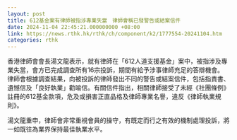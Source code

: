 ```yaml
---
layout: post
title: 612基金案有律師被指涉專業失當　律師會稱已發警告或結案信件
date: 2024-11-04 22:45:21.000000000 +08:00
link: https://news.rthk.hk/rthk/ch/component/k2/1777554-20241104.htm
categories: rthk
---
```


香港律師會會長湯文龍表示，就有律師在「612人道支援基金」案中，被指涉及專業失當，會方已完成調查所有16宗投訴，期間有給予涉事律師充足的答辯機會。律師會根據調查結果，向被投訴的律師發出不同的警告或結案信件，包括指責書、遺憾信及「良好執業」勸喻信。有關信件指出，相關律師接受了未經《社團條例》註冊的612基金款項，危及或損害正直品格及律師專業名譽，違反《律師執業規則》。

湯文龍重申，律師會非常重視會員的操守，有既定而行之有效的機制處理投訴，將一如既往為業界保持最佳執業水平。
